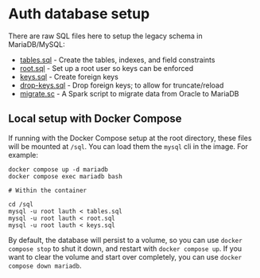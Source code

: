 # Auth database setup

There are raw SQL files here to setup the legacy schema in MariaDB/MySQL:

- [tables.sql](tables.sql) - Create the tables, indexes, and field constraints
- [root.sql](root.sql) - Set up a root user so keys can be enforced
- [keys.sql](keys.sql) - Create foreign keys
- [drop-keys.sql](drop-keys.sql) - Drop foreign keys; to allow for truncate/reload
- [migrate.sc](migrate.sc) - A Spark script to migrate data from Oracle to MariaDB

## Local setup with Docker Compose

If running with the Docker Compose setup at the root directory, these files will
be mounted at `/sql`. You can load them the `mysql` cli in the image. For example:

```
docker compose up -d mariadb
docker compose exec mariadb bash

# Within the container

cd /sql
mysql -u root lauth < tables.sql
mysql -u root lauth < root.sql
mysql -u root lauth < keys.sql
```

By default, the database will persist to a volume, so you can use `docker
compose stop` to shut it down, and restart with `docker compose up`. If you
want to clear the volume and start over completely, you can use `docker compose
down mariadb`.
